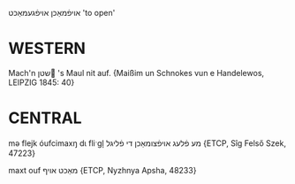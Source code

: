 אויפֿמאַכן
אויפֿגעמאַכט
'to open'

WESTERN
========

Mach'n שטן 's Maul nit auf.
{Maißim un Schnokes vun e Handelewos, LEIPZIG 1845: 40}

CENTRAL
========

mə flejk óufcimaxŋ dɩ fliˑgl̩ מע פֿלעג אויפֿצומאַכן די פֿליגל {ETCP, Sîg Felső Szek, 47223}

maxt ouf מאַכט אויף {ETCP, Nyzhnya Apsha, 48233}
